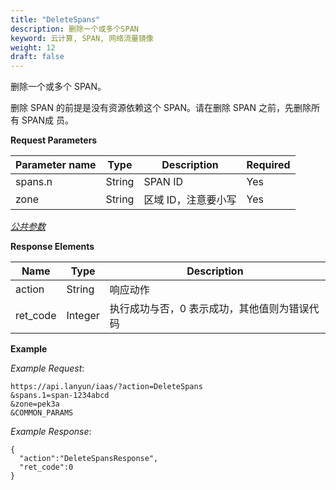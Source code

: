 ```yaml
---
title: "DeleteSpans"
description: 删除一个或多个SPAN
keyword: 云计算, SPAN, 网络流量镜像
weight: 12
draft: false
---
```


删除一个或多个 SPAN。

删除 SPAN 的前提是没有资源依赖这个 SPAN。请在删除 SPAN 之前，先删除所有 SPAN成 员。

**Request Parameters**

| Parameter name | Type | Description | Required |
| --- | --- | --- | --- |
| spans.n | String | SPAN ID | Yes |
| zone | String | 区域 ID，注意要小写 | Yes |

[_公共参数_](../../get_api/parameters/)

**Response Elements**

| Name | Type | Description |
| --- | --- | --- |
| action | String | 响应动作 |
| ret_code | Integer | 执行成功与否，0 表示成功，其他值则为错误代码 |

**Example**

_Example Request_:

```
https://api.lanyun/iaas/?action=DeleteSpans
&spans.1=span-1234abcd
&zone=pek3a
&COMMON_PARAMS
```

_Example Response_:

```
{
  "action":"DeleteSpansResponse",
  "ret_code":0
}
```
